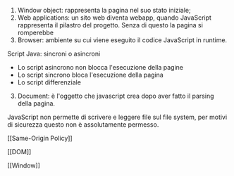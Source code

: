 

1. Window object: rappresenta la pagina nel suo stato iniziale;
2. Web applications: un sito web diventa webapp, quando JavaScript rappresenta il pilastro del progetto. Senza di questo la pagina si romperebbe
3. Browser: ambiente su cui viene eseguito il codice JavaScript in runtime.

Script Java: sincroni o asincroni

- Lo script asincrono non blocca l'esecuzione della pagine
- Lo script sincrono bloca l'esecuzione della pagina  
- Lo script differenziale

3. Document: è l'oggetto che javascript crea dopo aver fatto il parsing della pagina.

JavaScript non permette di scrivere e leggere file sul file system, per motivi di sicurezza questo non è assolutamente permesso.

[[Same-Origin Policy]]

[[DOM]]

[[Window]]